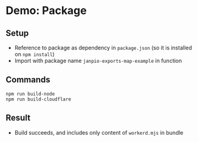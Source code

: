 # Demo: Package

## Setup

- Reference to package as dependency in `package.json` (so it is installed on `npm install`)
- Import with package name `janpio-exports-map-example` in function

## Commands
```
npm run build-node
npm run build-cloudflare
```


## Result

- Build succeeds, and includes only content of `workerd.mjs` in bundle